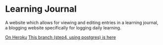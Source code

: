 Learning Journal
==================

A website which allows for viewing and editing entries in a learning
journal, a blogging website specifically for logging daily learning.

[On Heroku](https://still-temple-33678.herokuapp.com/)
[This branch (step4, using postgres) is here](https://cryptic-bayou-78874.herokuapp.com/)
